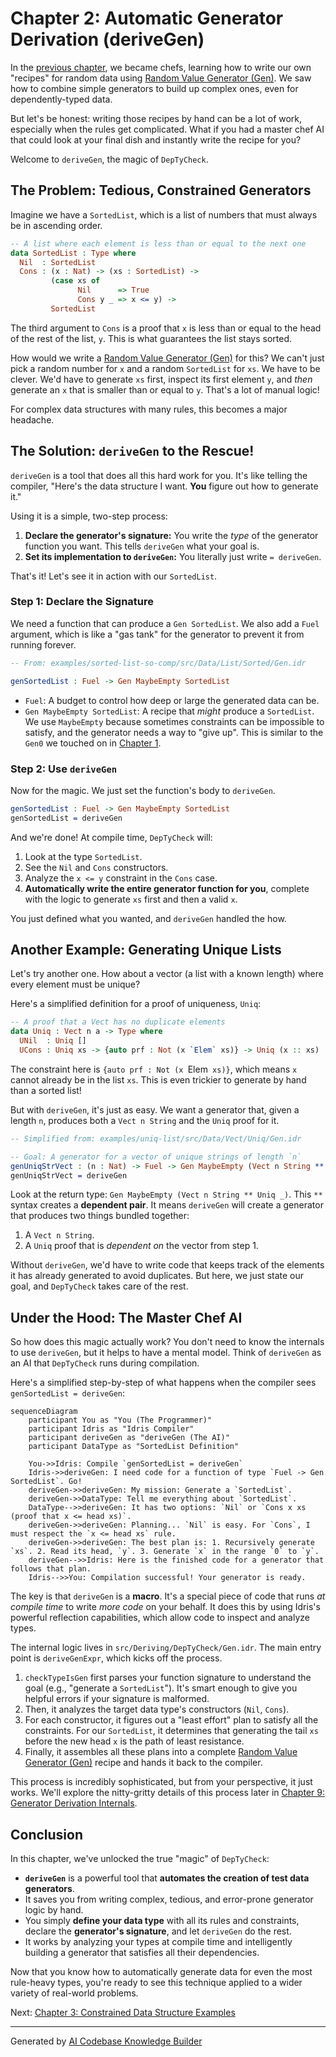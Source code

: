 # Chapter 2: Automatic Generator Derivation (deriveGen)

In the [previous chapter](01_random_value_generator__gen__.md), we became chefs, learning how to write our own "recipes" for random data using [Random Value Generator (Gen)](01_random_value_generator__gen__.md). We saw how to combine simple generators to build up complex ones, even for dependently-typed data.

But let's be honest: writing those recipes by hand can be a lot of work, especially when the rules get complicated. What if you had a master chef AI that could look at your final dish and instantly write the recipe for you?

Welcome to `deriveGen`, the magic of `DepTyCheck`.

## The Problem: Tedious, Constrained Generators

Imagine we have a `SortedList`, which is a list of numbers that must always be in ascending order.

```idris
-- A list where each element is less than or equal to the next one
data SortedList : Type where
  Nil  : SortedList
  Cons : (x : Nat) -> (xs : SortedList) ->
         (case xs of
               Nil      => True
               Cons y _ => x <= y) ->
         SortedList
```

The third argument to `Cons` is a proof that `x` is less than or equal to the head of the rest of the list, `y`. This is what guarantees the list stays sorted.

How would we write a [Random Value Generator (Gen)](01_random_value_generator__gen__.md) for this? We can't just pick a random number for `x` and a random `SortedList` for `xs`. We have to be clever. We'd have to generate `xs` first, inspect its first element `y`, and *then* generate an `x` that is smaller than or equal to `y`. That's a lot of manual logic!

For complex data structures with many rules, this becomes a major headache.

## The Solution: `deriveGen` to the Rescue!

`deriveGen` is a tool that does all this hard work for you. It's like telling the compiler, "Here's the data structure I want. **You** figure out how to generate it."

Using it is a simple, two-step process:

1.  **Declare the generator's signature:** You write the *type* of the generator function you want. This tells `deriveGen` what your goal is.
2.  **Set its implementation to `deriveGen`:** You literally just write `= deriveGen`.

That's it! Let's see it in action with our `SortedList`.

### Step 1: Declare the Signature

We need a function that can produce a `Gen SortedList`. We also add a `Fuel` argument, which is like a "gas tank" for the generator to prevent it from running forever.

```idris
-- From: examples/sorted-list-so-comp/src/Data/List/Sorted/Gen.idr

genSortedList : Fuel -> Gen MaybeEmpty SortedList
```

*   `Fuel`: A budget to control how deep or large the generated data can be.
*   `Gen MaybeEmpty SortedList`: A recipe that *might* produce a `SortedList`. We use `MaybeEmpty` because sometimes constraints can be impossible to satisfy, and the generator needs a way to "give up". This is similar to the `Gen0` we touched on in [Chapter 1](01_random_value_generator__gen__.md).

### Step 2: Use `deriveGen`

Now for the magic. We just set the function's body to `deriveGen`.

```idris
genSortedList : Fuel -> Gen MaybeEmpty SortedList
genSortedList = deriveGen
```

And we're done! At compile time, `DepTyCheck` will:
1.  Look at the type `SortedList`.
2.  See the `Nil` and `Cons` constructors.
3.  Analyze the `x <= y` constraint in the `Cons` case.
4.  **Automatically write the entire generator function for you**, complete with the logic to generate `xs` first and then a valid `x`.

You just defined what you wanted, and `deriveGen` handled the how.

## Another Example: Generating Unique Lists

Let's try another one. How about a vector (a list with a known length) where every element must be unique?

Here's a simplified definition for a proof of uniqueness, `Uniq`:

```idris
-- A proof that a Vect has no duplicate elements
data Uniq : Vect n a -> Type where
  UNil  : Uniq []
  UCons : Uniq xs -> {auto prf : Not (x `Elem` xs)} -> Uniq (x :: xs)
```
The constraint here is `{auto prf : Not (x `Elem` xs)}`, which means `x` cannot already be in the list `xs`. This is even trickier to generate by hand than a sorted list!

But with `deriveGen`, it's just as easy. We want a generator that, given a length `n`, produces both a `Vect n String` and the `Uniq` proof for it.

```idris
-- Simplified from: examples/uniq-list/src/Data/Vect/Uniq/Gen.idr

-- Goal: A generator for a vector of unique strings of length `n`
genUniqStrVect : (n : Nat) -> Fuel -> Gen MaybeEmpty (Vect n String ** Uniq _)
genUniqStrVect = deriveGen
```

Look at the return type: `Gen MaybeEmpty (Vect n String ** Uniq _)`. This `**` syntax creates a **dependent pair**. It means `deriveGen` will create a generator that produces two things bundled together:
1.  A `Vect n String`.
2.  A `Uniq` proof that is *dependent on* the vector from step 1.

Without `deriveGen`, we'd have to write code that keeps track of the elements it has already generated to avoid duplicates. But here, we just state our goal, and `DepTyCheck` takes care of the rest.

## Under the Hood: The Master Chef AI

So how does this magic actually work? You don't need to know the internals to use `deriveGen`, but it helps to have a mental model. Think of `deriveGen` as an AI that `DepTyCheck` runs during compilation.

Here's a simplified step-by-step of what happens when the compiler sees `genSortedList = deriveGen`:

```mermaid
sequenceDiagram
    participant You as "You (The Programmer)"
    participant Idris as "Idris Compiler"
    participant deriveGen as "deriveGen (The AI)"
    participant DataType as "SortedList Definition"

    You->>Idris: Compile `genSortedList = deriveGen`
    Idris->>deriveGen: I need code for a function of type `Fuel -> Gen SortedList`. Go!
    deriveGen->>deriveGen: My mission: Generate a `SortedList`.
    deriveGen->>DataType: Tell me everything about `SortedList`.
    DataType-->>deriveGen: It has two options: `Nil` or `Cons x xs (proof that x <= head xs)`.
    deriveGen->>deriveGen: Planning... `Nil` is easy. For `Cons`, I must respect the `x <= head xs` rule.
    deriveGen->>deriveGen: The best plan is: 1. Recursively generate `xs`. 2. Read its head, `y`. 3. Generate `x` in the range `0` to `y`.
    deriveGen-->>Idris: Here is the finished code for a generator that follows that plan.
    Idris-->>You: Compilation successful! Your generator is ready.
```

The key is that `deriveGen` is a **macro**. It's a special piece of code that runs *at compile time* to write *more code* on your behalf. It does this by using Idris's powerful reflection capabilities, which allow code to inspect and analyze types.

The internal logic lives in `src/Deriving/DepTyCheck/Gen.idr`. The main entry point is `deriveGenExpr`, which kicks off the process.

1.  `checkTypeIsGen` first parses your function signature to understand the goal (e.g., "generate a `SortedList`"). It's smart enough to give you helpful errors if your signature is malformed.
2.  Then, it analyzes the target data type's constructors (`Nil`, `Cons`).
3.  For each constructor, it figures out a "least effort" plan to satisfy all the constraints. For our `SortedList`, it determines that generating the tail `xs` before the new head `x` is the path of least resistance.
4.  Finally, it assembles all these plans into a complete [Random Value Generator (Gen)](01_random_value_generator__gen__.md) recipe and hands it back to the compiler.

This process is incredibly sophisticated, but from your perspective, it just works. We'll explore the nitty-gritty details of this process later in [Chapter 9: Generator Derivation Internals](09_generator_derivation_internals_.md).

## Conclusion

In this chapter, we've unlocked the true "magic" of `DepTyCheck`:

*   **`deriveGen`** is a powerful tool that **automates the creation of test data generators**.
*   It saves you from writing complex, tedious, and error-prone generator logic by hand.
*   You simply **define your data type** with all its rules and constraints, declare the **generator's signature**, and let `deriveGen` do the rest.
*   It works by analyzing your types at compile time and intelligently building a generator that satisfies all their dependencies.

Now that you know how to automatically generate data for even the most rule-heavy types, you're ready to see this technique applied to a wider variety of real-world problems.

Next: [Chapter 3: Constrained Data Structure Examples](03_constrained_data_structure_examples_.md)

---

Generated by [AI Codebase Knowledge Builder](https://github.com/The-Pocket/Tutorial-Codebase-Knowledge)